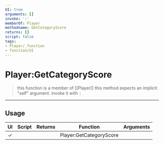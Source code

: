 ```yaml
---
UI: true
arguments: []
invoke: ':'
memberOf: Player
methodname: GetCategoryScore
returns: []
script: false
tags:
- Player/_function
- function/UI
---
```

# Player:GetCategoryScore
> this function is a member of [[Player]]
> this method expects an implicit "self" argument. invoke it with `:`
-----
## Usage
|  UI | Script | Returns | Function | Arguments |
|:---:|:------:|-------:|:--------:|:---------|
|✓| ||Player:GetCategoryScore||

